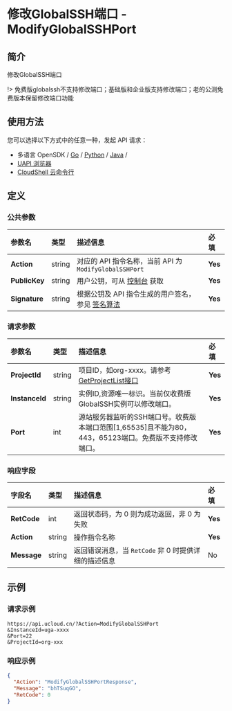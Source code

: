 # 修改GlobalSSH端口 - ModifyGlobalSSHPort

## 简介

修改GlobalSSH端口



!> 免费版globalssh不支持修改端口；基础版和企业版支持修改端口；老的公测免费版本保留修改端口功能


## 使用方法

您可以选择以下方式中的任意一种，发起 API 请求：
- 多语言 OpenSDK / [Go](https://github.com/ucloud/ucloud-sdk-go) / [Python](https://github.com/ucloud/ucloud-sdk-python3) / [Java](https://github.com/ucloud/ucloud-sdk-java) /
- [UAPI 浏览器](https://console.ucloud.cn/uapi/detail?id=ModifyGlobalSSHPort)
- [CloudShell 云命令行](https://shell.ucloud.cn/)


## 定义

### 公共参数

| 参数名 | 类型 | 描述信息 | 必填 |
|:---|:---|:---|:---|
| **Action**     | string  | 对应的 API 指令名称，当前 API 为 `ModifyGlobalSSHPort`                        | **Yes** |
| **PublicKey**  | string  | 用户公钥，可从 [控制台](https://console.ucloud.cn/uapi/apikey) 获取                                             | **Yes** |
| **Signature**  | string  | 根据公钥及 API 指令生成的用户签名，参见 [签名算法](api/summary/signature.md)  | **Yes** |

### 请求参数

| 参数名 | 类型 | 描述信息 | 必填 |
|:---|:---|:---|:---|
| **ProjectId** | string | 项目ID，如org-xxxx。请参考[GetProjectList接口](https://docs.ucloud.cn/api/summary/get_project_list) |**Yes**|
| **InstanceId** | string | 实例ID,资源唯一标识。当前仅收费版GlobalSSH实例可以修改端口。 |**Yes**|
| **Port** | int | 源站服务器监听的SSH端口号。收费版本端口范围[1,65535]且不能为80，443，65123端口。免费版不支持修改端口。 |**Yes**|

### 响应字段

| 字段名 | 类型 | 描述信息 | 必填 |
|:---|:---|:---|:---|
| **RetCode** | int | 返回状态码，为 0 则为成功返回，非 0 为失败 |**Yes**|
| **Action** | string | 操作指令名称 |**Yes**|
| **Message** | string | 返回错误消息，当 `RetCode` 非 0 时提供详细的描述信息 |No|




## 示例

### 请求示例
    
```
https://api.ucloud.cn/?Action=ModifyGlobalSSHPort
&InstanceId=uga-xxxx
&Port=22
&ProjectId=org-xxx
```

### 响应示例
    
```json
{
  "Action": "ModifyGlobalSSHPortResponse",
  "Message": "bhTSuqGO",
  "RetCode": 0
}
```






